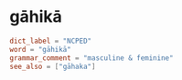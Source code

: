 # gāhikā

``` toml
dict_label = "NCPED"
word = "gāhikā"
grammar_comment = "masculine & feminine"
see_also = ["gāhaka"]
```

